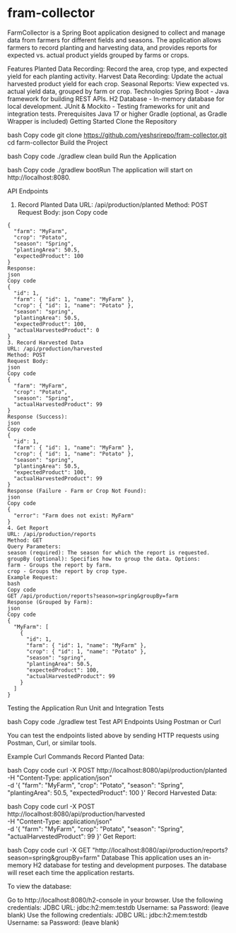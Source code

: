 # fram-collector
FarmCollector is a Spring Boot application designed to collect and manage data from farmers for different fields and seasons. The application allows farmers to record planting and harvesting data, and provides reports for expected vs. actual product yields grouped by farms or crops.

Features
Planted Data Recording: Record the area, crop type, and expected yield for each planting activity.
Harvest Data Recording: Update the actual harvested product yield for each crop.
Seasonal Reports: View expected vs. actual yield data, grouped by farm or crop.
Technologies
Spring Boot - Java framework for building REST APIs.
H2 Database - In-memory database for local development.
JUnit & Mockito - Testing frameworks for unit and integration tests.
Prerequisites
Java 17 or higher
Gradle (optional, as Gradle Wrapper is included)
Getting Started
Clone the Repository

bash
Copy code
git clone https://github.com/yeshsrirepo/fram-collector.git
cd farm-collector
Build the Project

bash
Copy code
./gradlew clean build
Run the Application

bash
Copy code
./gradlew bootRun
The application will start on http://localhost:8080.

API Endpoints
1. Record Planted Data
URL: /api/production/planted
Method: POST
Request Body:
json
Copy code
```
{
  "farm": "MyFarm",
  "crop": "Potato",
  "season": "Spring",
  "plantingArea": 50.5,
  "expectedProduct": 100
}
Response:
json
Copy code
{
  "id": 1,
  "farm": { "id": 1, "name": "MyFarm" },
  "crop": { "id": 1, "name": "Potato" },
  "season": "spring",
  "plantingArea": 50.5,
  "expectedProduct": 100,
  "actualHarvestedProduct": 0
}
3. Record Harvested Data
URL: /api/production/harvested
Method: POST
Request Body:
json
Copy code
{
  "farm": "MyFarm",
  "crop": "Potato",
  "season": "Spring",
  "actualHarvestedProduct": 99
}
Response (Success):
json
Copy code
{
  "id": 1,
  "farm": { "id": 1, "name": "MyFarm" },
  "crop": { "id": 1, "name": "Potato" },
  "season": "spring",
  "plantingArea": 50.5,
  "expectedProduct": 100,
  "actualHarvestedProduct": 99
}
Response (Failure - Farm or Crop Not Found):
json
Copy code
{
  "error": "Farm does not exist: MyFarm"
}
4. Get Report
URL: /api/production/reports
Method: GET
Query Parameters:
season (required): The season for which the report is requested.
groupBy (optional): Specifies how to group the data. Options:
farm - Groups the report by farm.
crop - Groups the report by crop type.
Example Request:
bash
Copy code
GET /api/production/reports?season=spring&groupBy=farm
Response (Grouped by Farm):
json
Copy code
{
  "MyFarm": [
    {
      "id": 1,
      "farm": { "id": 1, "name": "MyFarm" },
      "crop": { "id": 1, "name": "Potato" },
      "season": "spring",
      "plantingArea": 50.5,
      "expectedProduct": 100,
      "actualHarvestedProduct": 99
    }
  ]
}
```
Testing the Application
Run Unit and Integration Tests

bash
Copy code
./gradlew test
Test API Endpoints Using Postman or Curl

You can test the endpoints listed above by sending HTTP requests using Postman, Curl, or similar tools.

Example Curl Commands
Record Planted Data:

bash
Copy code
curl -X POST http://localhost:8080/api/production/planted \
  -H "Content-Type: application/json" \
  -d '{
        "farm": "MyFarm",
        "crop": "Potato",
        "season": "Spring",
        "plantingArea": 50.5,
        "expectedProduct": 100
      }'
Record Harvested Data:

bash
Copy code
curl -X POST http://localhost:8080/api/production/harvested \
  -H "Content-Type: application/json" \
  -d '{
        "farm": "MyFarm",
        "crop": "Potato",
        "season": "Spring",
        "actualHarvestedProduct": 99
      }'
Get Report:

bash
Copy code
curl -X GET "http://localhost:8080/api/production/reports?season=spring&groupBy=farm"
Database
This application uses an in-memory H2 database for testing and development purposes. The database will reset each time the application restarts.

To view the database:

Go to http://localhost:8080/h2-console in your browser.
Use the following credentials:
JDBC URL: jdbc:h2:mem:testdb
Username: sa
Password: (leave blank)
Use the following credentials:
JDBC URL: jdbc:h2:mem:testdb
Username: sa
Password: (leave blank)
